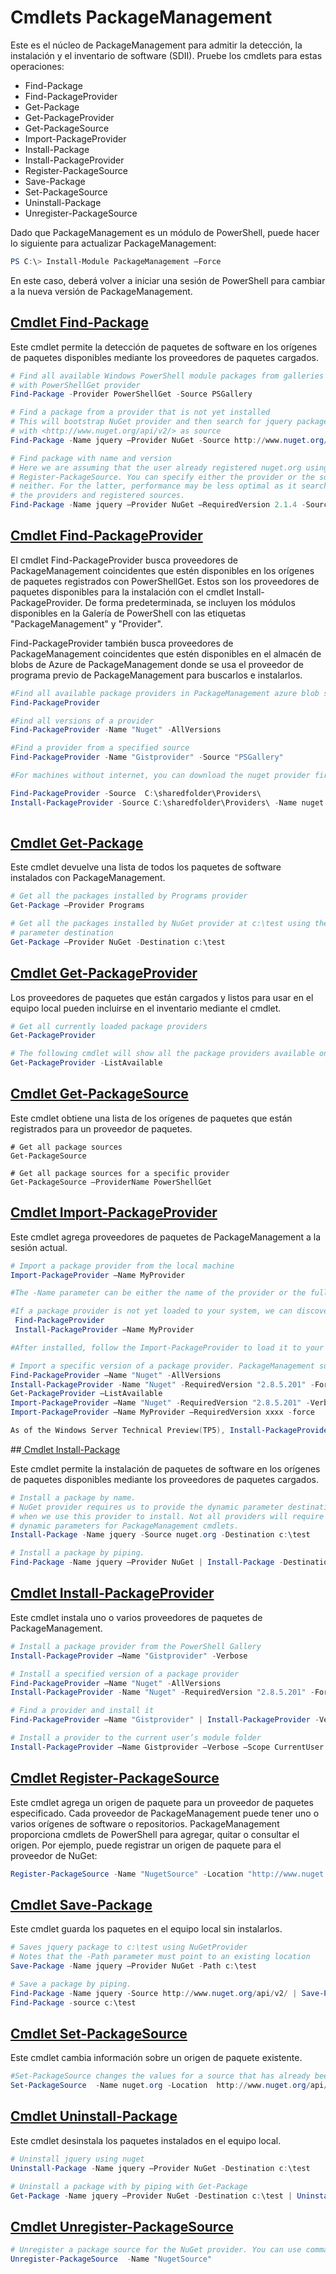 # Cmdlets PackageManagement
Este es el núcleo de PackageManagement para admitir la detección, la instalación y el inventario de software (SDII). Pruebe los cmdlets para estas operaciones:
-   Find-Package
-   Find-PackageProvider
-   Get-Package
-   Get-PackageProvider
-   Get-PackageSource
-   Import-PackageProvider
-   Install-Package
-   Install-PackageProvider
-   Register-PackageSource
-   Save-Package
-   Set-PackageSource
-   Uninstall-Package
-   Unregister-PackageSource

Dado que PackageManagement es un módulo de PowerShell, puede hacer lo siguiente para actualizar PackageManagement:
```powershell
PS C:\> Install-Module PackageManagement –Force
```
En este caso, deberá volver a iniciar una sesión de PowerShell para cambiar a la nueva versión de PackageManagement.

## [Cmdlet Find-Package](https://technet.microsoft.com/en-us/library/dn890709.aspx)
Este cmdlet permite la detección de paquetes de software en los orígenes de paquetes disponibles mediante los proveedores de paquetes cargados.
```powershell
# Find all available Windows PowerShell module packages from galleries registered
# with PowerShellGet provider
Find-Package -Provider PowerShellGet -Source PSGallery

# Find a package from a provider that is not yet installed
# This will bootstrap NuGet provider and then search for jquery package using NuGet
# with <http://www.nuget.org/api/v2/> as source
Find-Package -Name jquery –Provider NuGet -Source http://www.nuget.org/api/v2/

# Find package with name and version
# Here we are assuming that the user already registered nuget.org using
# Register-PackageSource. You can specify either the provider or the source, or
# neither. For the latter, performance may be less optimal as it searches through all
# the providers and registered sources.
Find-Package -Name jquery –Provider NuGet –RequiredVersion 2.1.4 -Source nuget.org
```

## [Cmdlet Find-PackageProvider](https://technet.microsoft.com/en-us/library/mt676544.aspx)
El cmdlet Find-PackageProvider busca proveedores de PackageManagement coincidentes que estén disponibles en los orígenes de paquetes registrados con PowerShellGet. Estos son los proveedores de paquetes disponibles para la instalación con el cmdlet Install-PackageProvider. De forma predeterminada, se incluyen los módulos disponibles en la Galería de PowerShell con las etiquetas "PackageManagement" y "Provider". 

Find-PackageProvider también busca proveedores de PackageManagement coincidentes que estén disponibles en el almacén de blobs de Azure de PackageManagement donde se usa el proveedor de programa previo de PackageManagement para buscarlos e instalarlos.
```powershell
#Find all available package providers in PackageManagement azure blob store as well as in PowerShellGallery.com
Find-PackageProvider

#Find all versions of a provider
Find-PackageProvider -Name "Nuget" -AllVersions

#Find a provider from a specified source
Find-PackageProvider -Name "Gistprovider" -Source "PSGallery"

#For machines without internet, you can download the nuget provider first, put it to you file share and then use the following to install the nuget provider (TP5 or later).

Find-PackageProvider -Source  C:\sharedfolder\Providers\
Install-PackageProvider -Source C:\sharedfolder\Providers\ -Name nuget -force
    
```

## [Cmdlet Get-Package](https://technet.microsoft.com/en-us/library/dn890704.aspx)
Este cmdlet devuelve una lista de todos los paquetes de software instalados con PackageManagement.
```powershell
# Get all the packages installed by Programs provider
Get-Package –Provider Programs

# Get all the packages installed by NuGet provider at c:\test using the dynamic
# parameter destination
Get-Package –Provider NuGet -Destination c:\test
```

## [Cmdlet Get-PackageProvider](https://technet.microsoft.com/en-us/library/dn890703.aspx)
Los proveedores de paquetes que están cargados y listos para usar en el equipo local pueden incluirse en el inventario mediante el cmdlet.
```powershell
# Get all currently loaded package providers
Get-PackageProvider

# The following cmdlet will show all the package providers available on the machine (including those that are not loaded):
Get-PackageProvider -ListAvailable
```

## [Cmdlet Get-PackageSource](https://technet.microsoft.com/en-us/library/dn890705.aspx)
Este cmdlet obtiene una lista de los orígenes de paquetes que están registrados para un proveedor de paquetes.
```powershelll
# Get all package sources
Get-PackageSource

# Get all package sources for a specific provider
Get-PackageSource –ProviderName PowerShellGet
```

## [Cmdlet Import-PackageProvider](https://technet.microsoft.com/en-us/library/mt676545.aspx)
Este cmdlet agrega proveedores de paquetes de PackageManagement a la sesión actual.
```powershell
# Import a package provider from the local machine
Import-PackageProvider –Name MyProvider

#The -Name parameter can be either the name of the provider or the full path to the provider. Currently, we support .dll, .exe and.psm1 for the full path case. If the name of the provider is used for the -Name parameter, then additional version parameters such as -RequiredVersion, -MinimumVersion and -MaximumVersion may be specified. Otherwise, the latest version of the provider will be imported.

#If a package provider is not yet loaded to your system, we can discover and install on-demand. You can use explicit discovery and install cmdlets to do so:
 Find-PackageProvider
 Install-PackageProvider –Name MyProvider

#After installed, follow the Import-PackageProvider to load it to your system.

# Import a specific version of a package provider. PackageManagement supports installations of multiple versions of a package provider using PackageProvider cmdlets (not by bootstrapper provider). You can install another version of a package provider given that you already have one up running by:
Find-PackageProvider –Name "Nuget" -AllVersions
Install-PackageProvider -Name "Nuget" -RequiredVersion "2.8.5.201" -Force
Get-PackageProvider –ListAvailable
Import-PackageProvider –Name "Nuget" -RequiredVersion "2.8.5.201" -Verbose
Import-PackageProvider –Name MyProvider –RequiredVersion xxxx -force

As of the Windows Server Technical Preview(TP5), Install-PackageProvider does install as well as import the provider. Hence after you run find-packageprovider and install-packageprovider, the provider should be ready to use 
```

##[ Cmdlet Install-Package](https://technet.microsoft.com/en-us/library/dn890711.aspx)

Este cmdlet permite la instalación de paquetes de software en los orígenes de paquetes disponibles mediante los proveedores de paquetes cargados.
```powershell
# Install a package by name.
# NuGet provider requires us to provide the dynamic parameter destination path
# when we use this provider to install. Not all providers will require you to supply
# dynamic parameters for PackageManagement cmdlets.
Install-Package -Name jquery -Source nuget.org -Destination c:\test

# Install a package by piping.
Find-Package -Name jquery –Provider NuGet | Install-Package -Destination c:\test
```

## [Cmdlet Install-PackageProvider](https://technet.microsoft.com/en-us/library/mt676543.aspx)
Este cmdlet instala uno o varios proveedores de paquetes de PackageManagement.
```powershell
# Install a package provider from the PowerShell Gallery
Install-PackageProvider –Name "Gistprovider" -Verbose

# Install a specified version of a package provider
Find-PackageProvider –Name "Nuget" -AllVersions
Install-PackageProvider -Name "Nuget" -RequiredVersion "2.8.5.201" -Force

# Find a provider and install it
Find-PackageProvider –Name "Gistprovider" | Install-PackageProvider -Verbose

# Install a provider to the current user’s module folder
Install-PackageProvider –Name Gistprovider –Verbose –Scope CurrentUser
```

## [Cmdlet Register-PackageSource](https://technet.microsoft.com/en-us/library/dn890701.aspx)
Este cmdlet agrega un origen de paquete para un proveedor de paquetes especificado.
Cada proveedor de PackageManagement puede tener uno o varios orígenes de software o repositorios. PackageManagement proporciona cmdlets de PowerShell para agregar, quitar o consultar el origen. Por ejemplo, puede registrar un origen de paquete para el proveedor de NuGet:
```powershell
Register-PackageSource -Name "NugetSource" -Location "http://www.nuget.org/api/v2" –ProviderName nuget
```

## [Cmdlet Save-Package](https://technet.microsoft.com/en-us/library/dn890708.aspx)
Este cmdlet guarda los paquetes en el equipo local sin instalarlos.
```powershell
# Saves jquery package to c:\test using NuGetProvider
# Notes that the -Path parameter must point to an existing location
Save-Package -Name jquery –Provider NuGet -Path c:\test

# Save a package by piping.
Find-Package -Name jquery -Source http://www.nuget.org/api/v2/ | Save-Package -Path c:\test
Find-Package -source c:\test
```

## [Cmdlet Set-PackageSource](https://technet.microsoft.com/en-us/library/dn890710.aspx)
Este cmdlet cambia información sobre un origen de paquete existente. 
```powershell
#Set-PackageSource changes the values for a source that has already been registered by running the Register-PackageSource cmdlet. By #running Set-PackageSource, you can change the source name and location.
Set-PackageSource  -Name nuget.org -Location  http://www.nuget.org/api/v2 -NewName nuget2 -NewLocation https://www.nuget.org/api/v2 
```

## [Cmdlet Uninstall-Package](https://technet.microsoft.com/en-us/library/dn890702.aspx)
Este cmdlet desinstala los paquetes instalados en el equipo local.
```powershell
# Uninstall jquery using nuget
Uninstall-Package -Name jquery –Provider NuGet -Destination c:\test

# Uninstall a package with by piping with Get-Package
Get-Package -Name jquery –Provider NuGet -Destination c:\test | Uninstall-Package
```

## [Cmdlet Unregister-PackageSource](https://technet.microsoft.com/en-us/library/dn890707.aspx)
```powershell
# Unregister a package source for the NuGet provider. You can use command Unregister-PackageSource, to disconnect with a repository, and Get-PackageSource, to discover what the repositories are associated with that provider.
Unregister-PackageSource  -Name "NugetSource"
```



<!--HONumber=Aug16_HO3-->


